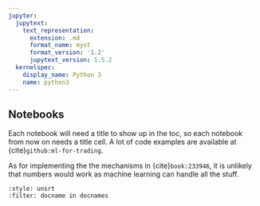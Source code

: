 ```yaml
---
jupyter:
  jupytext:
    text_representation:
      extension: .md
      format_name: myst
      format_version: '1.2'
      jupytext_version: 1.5.2
  kernelspec:
    display_name: Python 3
    name: python3
---
```


## Notebooks

Each notebook will need a title to show up in the toc, so each notebook from now on needs a title cell. A lot of code examples are available at {cite}`github:ml-for-trading`.

As for implementing the the mechanisms in {cite}`book:233946`, it is unlikely that numbers would work as machine learning can handle all the stuff.

```{bibliography} ../../docs/_bibliography/references.bib
:style: unsrt
:filter: docname in docnames
```